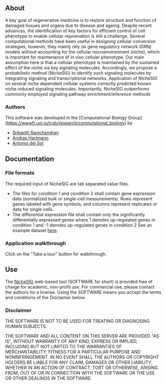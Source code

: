 ## About

A key goal of regenerative medicine is to restore structure and function of damaged tissues and organs due to disease and ageing. Despite recent advances, the identification of key factors for efficient control of cell phenotype to enable cellular rejuvenation is still a challenge. 
Several computational methods have been useful in designing cellular conversion strategies, however, they mainly rely on gene regulatory network (GRN) models without accounting for the cellular microenvironment (niche), which is important for maintenance of in vivo cellular phenotype.
Our main assumption here is that a cellular phenotype is maintained by the sustained effect of the niche via key signaling molecules. Accordingly, we propose a probabilistic method (NicheSIG) to identify such signaling molecules by integrating signaling and transcriptional networks.
Application of NicheSIG on several niche dependent cellular systems correctly predicted known niche induced signaling molecules. Importantly, NicheSIG outperforms commonly employed signaling pathway enrichment/inference methods

### Authors

This software was developed in the [Computational Biology Group] (https://wwwfr.uni.lu/lcsb/research/computational_biology) by
- [Srikanth Ravichandran](https://wwwen.uni.lu/lcsb/people/srikanth_ravichandran)
- [Andras Hartmann](https://wwwfr.uni.lu/lcsb/people/andras_hartmann)
- [Antonio del Sol](https://wwwfr.uni.lu/lcsb/people/antonio_del_sol_mesa)

## Documentation


### File formats


The required input of NicheSIG are tab separated value files. 
- The files for condition 1 and condition 2 shall contain gene expression data (normalized bulk or single-cell measurements).
Rows represent genes labeled with gene symbols, and columns represent replicates or data for single cells.
- The differential expression file shall contain only the significantly differentially expressed genes where 1 denotes up-regulated genes in condition 1 and -1 denotes up-regulated genes in condition 2
See an example dataset
<a href="https://webdav-r3lab.uni.lu/public/cbg/NicheSIG/data/NicheSIG_datasets.zip" target="_blank">here</a>.

### Application walkthrough


Click on the "Take a tour" button for walkthrough.

## Use


The [NicheSIG](https://nichesig.lcsb.uni.lu/webapp/)  web-based tool (SOFTWARE for short) is provided free of charge for academic, non-profit use.
For commercial use, please contact the authors for a license.
Using the SOFTWARE means you accept the terms and conditions of the Disclaimer below.


### Disclaimer

THE SOFTWARE IS NOT TO BE USED FOR TREATING OR DIAGNOSING HUMAN SUBJECTS.

THE SOFTWARE AND ALL CONTENT ON THIS SERVER ARE PROVIDED "AS IS", WITHOUT WARRANTY OF ANY KIND, EXPRESS OR IMPLIED, INCLUDING BUT NOT LIMITED TO THE WARRANTIES OF MERCHANTABILITY, FITNESS FOR A PARTICULAR PURPOSE AND NONINFRINGEMENT. IN NO EVENT SHALL THE AUTHORS OR COPYRIGHT HOLDERS BE LIABLE FOR ANY CLAIM, DAMAGES OR OTHER LIABILITY, WHETHER IN AN ACTION OF CONTRACT, TORT OR OTHERWISE, ARISING FROM, OUT OF OR IN CONNECTION WITH THE SOFTWARE OR THE USE OR OTHER DEALINGS IN THE SOFTWARE.

